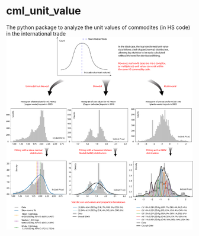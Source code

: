 # cml_unit_value
The python package to analyze the unit values of commodites (in HS code) in the international trade
![Figure Description](readme.svg)
